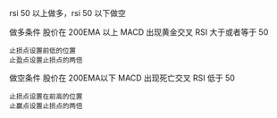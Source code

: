 



rsi 50 以上做多，rsi 50 以下做空

做多条件
    股价在 200EMA 以上
    MACD 出现黄金交叉
    RSI 大于或者等于 50
    
    止损点设置前低的位置
    止盈点设置止损点的两倍
做空条件
    股价在 200EMA以下
    MACD 出现死亡交叉
    RSI 低于 50
    
    止损点设置在前高的位置
    止赢点设置止损点的两倍